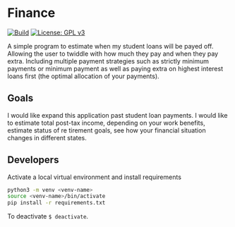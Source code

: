 # Finance

[![Build](https://github.com/TravisRobson/Finance/workflows/Python%20application/badge.svg?branch=master&event=push)](https://github.com/TravisRobson/Finance/actions?query=workflow%3A%22Build%22)
[![License: GPL v3](https://img.shields.io/badge/License-GPLv3-blue.svg)](https://www.gnu.org/licenses/gpl-3.0)

A simple program to estimate when my student loans will be payed off. 
Allowing the user to twiddle with how much they pay and when they pay extra. 
Including multiple payment strategies such as strictly minimum payments or 
minimum payment as well as paying extra on highest interest loans first 
(the optimal allocation of your payments).

## Goals

I would like expand this application past student loan payments. I would like to estimate
total post-tax income, depending on your work benefits, estimate status of re tirement goals,
see how your financial situation changes in different states.

## Developers

Activate a local virtual environment and install requirements
```bash
python3 -m venv <venv-name>
source <venv-name>/bin/activate
pip install -r requirements.txt
```

To deactivate `$ deactivate`.


